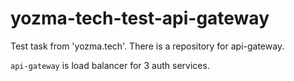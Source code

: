 # yozma-tech-test-api-gateway
Test task from 'yozma.tech'. There is a repository for api-gateway.

`api-gateway` is load balancer for 3 auth services.
